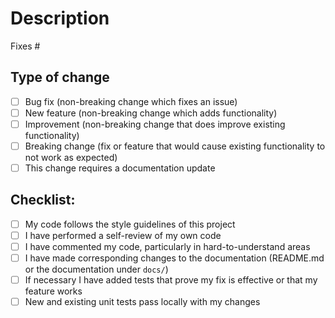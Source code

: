 # Description

<!-- Include a summary of the change.
     Please also include relevant motivation and context. -->

<!-- Link the issue which will be fixed (if any) here: -->
Fixes #

## Type of change

<!-- Delete options that are not relevant. -->

- [ ] Bug fix (non-breaking change which fixes an issue)
- [ ] New feature (non-breaking change which adds functionality)
- [ ] Improvement (non-breaking change that does improve existing functionality)
- [ ] Breaking change (fix or feature that would cause existing functionality to not work as expected)
- [ ] This change requires a documentation update

## Checklist:

- [ ] My code follows the style guidelines of this project
- [ ] I have performed a self-review of my own code
- [ ] I have commented my code, particularly in hard-to-understand areas
- [ ] I have made corresponding changes to the documentation (README.md or the documentation under `docs/`)
- [ ] If necessary I have added tests that prove my fix is effective or that my feature works
- [ ] New and existing unit tests pass locally with my changes
